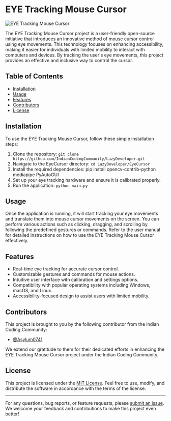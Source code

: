 # EYE Tracking Mouse Cursor

![EYE Tracking Mouse Cursor](https://github.com/IndianCodingCommunity/LazyDeveloper/raw/main/EyeCursor/logo.png)

The EYE Tracking Mouse Cursor project is a user-friendly open-source initiative that introduces an innovative method of mouse cursor control using eye movements. This technology focuses on enhancing accessibility, making it easier for individuals with limited mobility to interact with computers and devices. By tracking the user's eye movements, this project provides an effective and inclusive way to control the cursor.

## Table of Contents

- [Installation](#installation)
- [Usage](#usage)
- [Features](#features)
- [Contributors](#contributors)
- [License](#license)

## Installation

To use the EYE Tracking Mouse Cursor, follow these simple installation steps:

1. Clone the repository: `git clone https://github.com/IndianCodingCommunity/LazyDeveloper.git`
2. Navigate to the EyeCursor directory: `cd LazyDeveloper/EyeCursor`
3. Install the required dependencies: pip install opencv-contrib-python mediapipe PyAutoGUI
4. Set up your eye tracking hardware and ensure it is calibrated properly.
5. Run the application: `python main.py`

## Usage

Once the application is running, it will start tracking your eye movements and translate them into mouse cursor movements on the screen. You can perform various actions such as clicking, dragging, and scrolling by following the predefined gestures or commands. Refer to the user manual for detailed instructions on how to use the EYE Tracking Mouse Cursor effectively.

## Features

- Real-time eye tracking for accurate cursor control.
- Customizable gestures and commands for mouse actions.
- Intuitive user interface with calibration and settings options.
- Compatibility with popular operating systems including Windows, macOS, and Linux.
- Accessibility-focused design to assist users with limited mobility.

## Contributors

This project is brought to you by the following contributor from the Indian Coding Community:

- [@Asylum0741](https://github.com/Asylum0741)

We extend our gratitude to them for their dedicated efforts in enhancing the EYE Tracking Mouse Cursor project under the Indian Coding Community.

## License

This project is licensed under the [MIT License](https://github.com/IndianCodingCommunity/LazyDeveloper/blob/main/EyeCursor/LICENSE). Feel free to use, modify, and distribute the software in accordance with the terms of the license.

---

For any questions, bug reports, or feature requests, please [submit an issue](https://github.com/IndianCodingCommunity/LazyDeveloper/issues). We welcome your feedback and contributions to make this project even better!